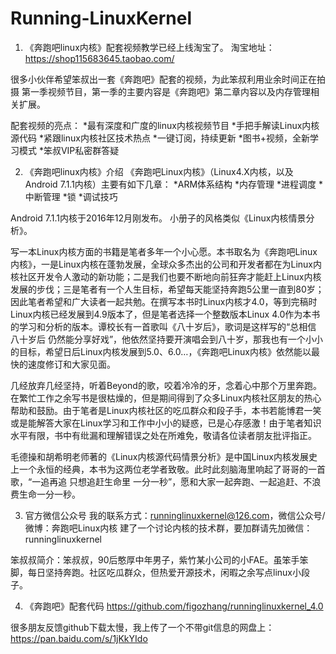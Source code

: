 # Running-LinuxKernel



1. 《奔跑吧linux内核》配套视频教学已经上线淘宝了。
淘宝地址：https://shop115683645.taobao.com/

很多小伙伴希望笨叔出一套《奔跑吧》配套的视频，为此笨叔利用业余时间正在拍摄 第一季视频节目，第一季的主要内容是《奔跑吧》第二章内容以及内存管理相关扩展。

配套视频的亮点：
   *最有深度和广度的linux内核视频节目
   *手把手解读Linux内核源代码
   *紧跟linux内核社区技术热点
   *一键订阅，持续更新
  *图书+视频，全新学习模式
  *笨叔VIP私密群答疑

2. 《奔跑吧linux内核》介绍
《奔跑吧Linux内核》（Linux4.X内核，以及Android 7.1.1内核）主要有如下几章：
*ARM体系结构
*内存管理 
*进程调度 
*中断管理
*锁 
*调试技巧 

Android 7.1.1内核于2016年12月刚发布。
小册子的风格类似《Linux内核情景分析》。

写一本Linux内核方面的书籍是笔者多年一个小心愿。本书取名为《奔跑吧Linux内核》，一是Linux内核在蓬勃发展，全球众多杰出的公司和开发者都在为Linux内核社区开发令人激动的新功能；二是我们也要不断地向前狂奔才能赶上Linux内核发展的步伐；三是笔者有一个人生目标，希望每天能坚持奔跑5公里一直到80岁；因此笔者希望和广大读者一起共勉。在撰写本书时Linux内核才4.0，等到完稿时Linux内核已经发展到4.9版本了，但是笔者选择一个整数版本Linux 4.0作为本书的学习和分析的版本。谭校长有一首歌叫《八十岁后》，歌词是这样写的“总相信 八十岁后 仍然能分享好戏”，他依然坚持要开演唱会到八十岁，那我也有一个小小的目标，希望日后Linux内核发展到5.0、6.0…，《奔跑吧Linux内核》依然能以最快的速度修订和大家见面。

几经放弃几经坚持，听着Beyond的歌，咬着冷冷的牙，念着心中那个万里奔跑。在繁忙工作之余写书是很枯燥的，但是期间得到了众多Linux内核社区朋友的热心帮助和鼓励。由于笔者是Linux内核社区的吃瓜群众和段子手，本书若能博君一笑或是能解答大家在Linux学习和工作中小小的疑惑，已是心存感激！由于笔者知识水平有限，书中有纰漏和理解错误之处在所难免，敬请各位读者朋友批评指正。

毛德操和胡希明老师著的《Linux内核源代码情景分析》是中国Linux内核发展史上一个永恒的经典，本书为这两位老学者致敬。此时此刻脑海里响起了哥哥的一首歌，“一追再追 只想追赶生命里 一分一秒”，愿和大家一起奔跑、一起追赶、不浪费生命一分一秒。

3. 官方微信公众号
我的联系方式：runninglinuxkernel@126.com，微信公众号/微博：奔跑吧Linux内核
建了一个讨论内核的技术群，要加群请先加微信：runninglinuxkernel

笨叔叔简介：笨叔叔，90后憨厚中年男子，紫竹某小公司的小FAE。虽笨手笨脚，每日坚持奔跑。社区吃瓜群众，但热爱开源技术，闲暇之余写点linux小段子。

4. 《奔跑吧》配套代码
https://github.com/figozhang/runninglinuxkernel_4.0

很多朋友反馈github下载太慢，我上传了一个不带git信息的网盘上：
https://pan.baidu.com/s/1jKkYIdo

